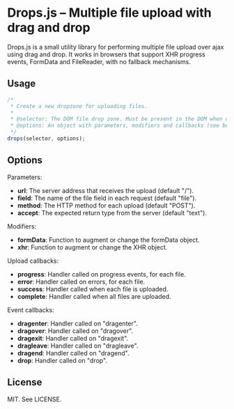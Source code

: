 # Drops.js &ndash; Multiple file upload with drag and drop

Drops.js is a small utility library for performing multiple file upload over ajax using drag and drop.
It works in browsers that support XHR progress events, FormData and FileReader, with no fallback mechanisms.

## Usage

```javascript
/*
 * Create a new dropzone for uploading files.
 *
 * @selector: The DOM file drop zone. Must be present in the DOM when drops() is called.
 * @options: An object with parameters, modifiers and callbacks (see below).
 */
drops(selector, options);
```

## Options

Parameters:

* **url**: The server address that receives the upload (default "/").
* **field**: The name of the file field in each request (default "file").
* **method**: The HTTP method for each upload (default "POST").
* **accept**: The expected return type from the server (default "text").

Modifiers:

* **formData**: Function to augment or change the formData object.
* **xhr**: Function to augment or change the XHR object.

Upload callbacks:

* **progress**: Handler called on progress events, for each file.
* **error**: Handler called on errors, for each file.
* **success**: Handler called when each file is uploaded.
* **complete**: Handler called when all files are uploaded.

Event callbacks:

* **dragenter**: Handler called on "dragenter".
* **dragover**: Handler called on "dragover".
* **dragexit**: Handler called on "dragexit".
* **dragleave**: Handler called on "dragleave".
* **dragend**: Handler called on "dragend".
* **drop**: Handler called on "drop".

## License

MIT. See LICENSE.
